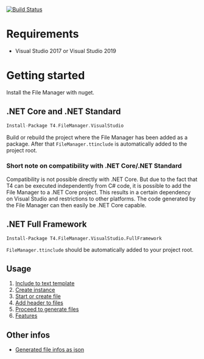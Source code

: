 [![Build Status](https://dev.azure.com/databinding/Building%20Blocks/_apis/build/status/T4.FileManager?branchName=master)](https://dev.azure.com/databinding/Building%20Blocks/_build/latest?definitionId=2&branchName=master)

# Requirements

- Visual Studio 2017 or Visual Studio 2019

# Getting started

Install the File Manager with nuget.

## .NET Core and .NET Standard

```c
Install-Package T4.FileManager.VisualStudio
```

Build or rebuild the project where the File Manager has been added as a package. After that `FileManager.ttinclude` is automatically added to the project root.

### Short note on compatibility with .NET Core/.NET Standard

Compatibility is not possible directly with .NET Core. But due to the fact that T4 can be executed independently from C# code, it is possible to add the File Manager to a .NET Core project. This results in a certain dependency on Visual Studio and restrictions to other platforms. The code generated by the File Manager can then easily be .NET Core capable. 

## .NET Full Framework

```
Install-Package T4.FileManager.VisualStudio.FullFramework
```

`FileManager.ttinclude` should be automatically added to your project root.

## Usage

1. [Include to text template](include-to-text-template.md)
2. [Create instance](create-instance.md)
3. [Start or create file](start-or-create-file.md)
4. [Add header to files](add-header-to-files.md)
5. [Proceed to generate files](proceed-to-generate-files.md)
6. [Features](features.md)

## Other infos

- [Generated file infos as json](generated-file-infos-as-json.md)